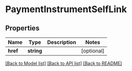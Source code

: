 # PaymentInstrumentSelfLink

## Properties
Name | Type | Description | Notes
------------ | ------------- | ------------- | -------------
**href** | **string** |  | [optional] 

[[Back to Model list]](../README.md#documentation-for-models) [[Back to API list]](../README.md#documentation-for-api-endpoints) [[Back to README]](../README.md)


